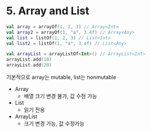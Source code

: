 # 5. Array and List

```kotlin
val array = arrayOf(1, 2, 3) // Array<Int>
val array2 = arrayOf(1, "a", 3.4f) // Array<Any>
val list = listOf(1, 2, 3) // List<Int>
val list2 = listOf(1, "a", 3.4f) // List<Any>

val arrayList = arrayListOf<Int>() // ArrayList<Int>
arrayList.add(10)
arrayList.add(20)
```

기본적으로 array는 mutable, list는 nonmutable

- Array
    - 배열 크기 변경 불가, 값 수정 가능
- List
    - 읽기 전용
- ArrayList
    - 크기 변경 가능, 값 수정가능